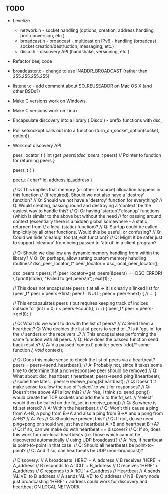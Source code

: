 TODO
---
* Levelize
  * network.h - socket handling (options, creation, address handling, port conversion, etc.)
  * broadcast.h - broadcast - multicast on IPv6 - handling (broadcast socket creation/destruction, messaging, etc.)
  * disco.h - discovery API (handshake, versioning, etc.)
* Refactor beej code
* broadcaster.c - change to use INADDR_BROADCAST (rather than 255.255.255.255)
* listener.c - add comment about SO_REUSEADDR on Mac OS X (and other BSDs?)
* Make C versions work on Windows
* Make C versions work on Linux
* Encapsulate discovery into a library ('Disco') - prefix functions with dsc_
* Pull setsockopt calls out into a function (turn_on_socket_option(socket, option))

* Work out discovery API

    peer_locator_t {
        int (*get_peers)(dsc_peers_t* peers) // Pointer to function for returning peers
    }

    peers_t {
    }

    peer_t {
        char* id,
        address ip_address
    }

    // Q: This implies that memory (or other resource) allocation happens in this function
    //    (if required). Should we not also have a 'destroy' function?
    // Q: Should we not have a 'destroy' function for everything?
    // Q: Would creating, passing round and destroying a 'context' be the easiest way to handle this?
    // Q: Or having 'startup'/'cleanup' functions (which is similar to the above but without the need
    //    for passing around context (essentially there is a hidden global somewhere - a static returned from
    //    a local (static) function)?
    // Q: Startup could be called implicitly by all other functions. Would this be useful, or confusing?
    // Q: Could we hide 'cleanup' too (at_exit function)?
    // Q: Might it be safer just to support 'cleanup' from being passed to 'atexit' in a client program?

    // Q: Should we disallow any dynamic memory handling from within the library?
    // Q: Or, perhaps, allow setting custom memory handling routines?
    dsc_peer_locator_t* peer_locator = dsc_local_peer_locator();

    dsc_peers_t peers;
    if (peer_locator->get_peers(&peers) == DSC_ERROR) {
        fprintf(stderr, "Failed to get peers\n");
        exit(1);
    }

    // This does not encapsulate peers_t at all -> it is clearly a linked list
    for (peer_t* peer = peers->first; peer != NULL; peer = peer->next) {
        // ...
    }

    // This encapsulates peers_t but requires keeping track of indices outside
    for (int i = 0; i < peers->count(); i++) {
        peer_t* peer = peers->get(i);
    }

    // Q: What do we want to do with the list of peers?
    // A: Send them a heartbeat? Q: Who decides the list of peers to send to...? Is it 'opt-in' for the
    // senders or the receivers...?
    // This encapsulates performing the same function with all peers.
    // Q: How does the passed function send back results?
    // A: Via passed 'context' pointer
    peers->do(/* some function */, void* context);

    // Q: Does this make sense to check the list of peers via a heartbeat?
    peers = peers->send_heartbeat();
    // A: Probably not, since it takes some time to determine that a non-responsive peer should be removed
    // Q: What about:
    dsc_heartbeat_t heartbeat;
    peers->send_ping(&heartbeat);
    // some time later...
    peers->receive_pong(&heartbeat);
    // Q: Doesn't it make sense to allow the use of 'select' to wait for responses?
    // Q: Doesn't the above API allow this?
    // A: Yes, I think so. send_pong() would create the TCP sockets and add them to the fd_set.
    //    'select' would then be called on the fd_set in receive_pong()
    // Q: So where is fd_set stored?
    // A: Within the heartbeat_t
    // Q: Won't this cause a ping from A->B, a pong from B->A and also a ping from B->A and a pong from A->B?
    // A: Yes
    // Q: Should we prevent this?
    // Q: If not, do we need ping+pong or should we just have heartbeat A->B and heartbeat B->A?
    // Q: If so, can we make do with heartbeat == discover?
    // Q: If so, does this work for non-local heartbeats (i.e. those which cannot be discovered automatically
    //    using UDP broadcast)?
    // A: Yes, if heartbeat is point-to-point in that case.
    // Q: Should all heartbeats be point-to-point?
    // Q: And if so, can heartbeats be UDP (non-broadcast)?

    // Discovery:
    //     A broadcasts 'HERE' + A_address
    //     B receives 'HERE' + A_address
    //     B responds to A 'ICU' + B_address
    //     C receives 'HERE' + A_address
    //     C responds to A 'ICU' + C_address
    // Heartbeat
    //     A sends 'ALIVE' to B_address
    //     A sends 'ALIVE' to C_address
    // NB: Every node just broadcasting 'HERE' + address could work for discovery and heartbeat ON LOCAL NETWORK
